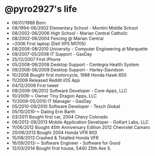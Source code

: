 @pyro2927's life
===============

- 06/01/1988 Born
- 08/1994-06/2002 Elementary School - Montini Middle School
- 08/2002-06/2006 High School - Marian Central Catholic
- 08/2002-06/2004 Fencing @ Marian Central
- ~2006 First laptop (Dell XPS M1705)
- 08/2006-08/2010 University - Computer Engineering at Marquette
- 09/2007-05/2008 IT Support - GasDay
- 25/12/2007 First iPhone
- 05/2008-08/2008 Desktop Support - Centegra Health System
- 09/2008-06/2009 Desktop Support - Harley-Davidson
- 10/2008 Bought first motorcycle, 1988 Honda Hawk 650
- 11/2008 Released Reddit iOS App
- 04/12/2008 First tweet
- 08/2009-06/2012 Software Developer - Core-Apps, LLC
- 10/2009-~ Owner Tiny Dragon Apps, LLC
- 11/2009-05/2010 IT Manager - GasDay
- 05/2010-09/2010 Software Developer - Tesch Global
- 05/10/2010-~ Dating Erin Barth
- 03/2011 Bought first car, 2004 Chevy Colorado
- 06/2012-09/2013 Mobile Application Developer - GoKart Labs, LLC
- 11/06/2012 Bought 45th Anniversary Edition 2012 Chevrolet Camaro
- 20/06/2013 Bought 2004 Honda VFR 800
- 15/08/2013 Crashed & Totalled Honda VFR
- 16/09/2013-~ Software Engineer - Software for Good
- 12/03/2014 Bought first house, 5440 25th Ave S.
